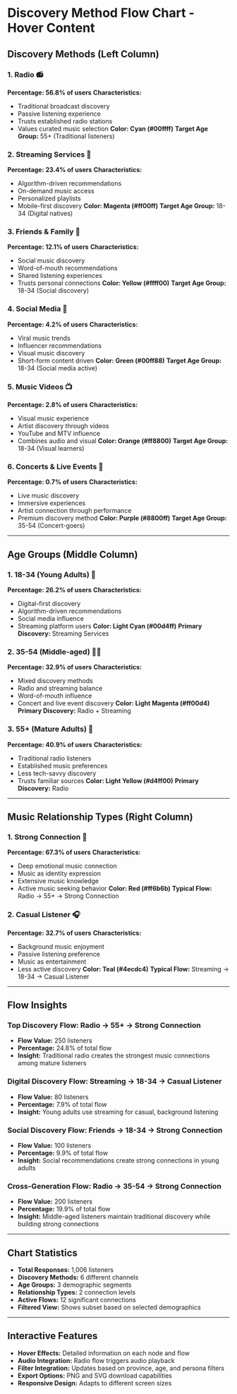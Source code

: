 # Discovery Method Flow Chart - Hover Content

## Discovery Methods (Left Column)

### 1. Radio 📻
**Percentage: 56.8% of users**
**Characteristics:**
- Traditional broadcast discovery
- Passive listening experience
- Trusts established radio stations
- Values curated music selection
**Color: Cyan (#00ffff)**
**Target Age Group:** 55+ (Traditional listeners)

### 2. Streaming Services 🎵
**Percentage: 23.4% of users**
**Characteristics:**
- Algorithm-driven recommendations
- On-demand music access
- Personalized playlists
- Mobile-first discovery
**Color: Magenta (#ff00ff)**
**Target Age Group:** 18-34 (Digital natives)

### 3. Friends & Family 👥
**Percentage: 12.1% of users**
**Characteristics:**
- Social music discovery
- Word-of-mouth recommendations
- Shared listening experiences
- Trusts personal connections
**Color: Yellow (#ffff00)**
**Target Age Group:** 18-34 (Social discovery)

### 4. Social Media 📱
**Percentage: 4.2% of users**
**Characteristics:**
- Viral music trends
- Influencer recommendations
- Visual music discovery
- Short-form content driven
**Color: Green (#00ff88)**
**Target Age Group:** 18-34 (Social media active)

### 5. Music Videos 📺
**Percentage: 2.8% of users**
**Characteristics:**
- Visual music experience
- Artist discovery through videos
- YouTube and MTV influence
- Combines audio and visual
**Color: Orange (#ff8800)**
**Target Age Group:** 18-34 (Visual learners)

### 6. Concerts & Live Events 🎤
**Percentage: 0.7% of users**
**Characteristics:**
- Live music discovery
- Immersive experiences
- Artist connection through performance
- Premium discovery method
**Color: Purple (#8800ff)**
**Target Age Group:** 35-54 (Concert-goers)

---

## Age Groups (Middle Column)

### 1. 18-34 (Young Adults) 🎯
**Percentage: 26.2% of users**
**Characteristics:**
- Digital-first discovery
- Algorithm-driven recommendations
- Social media influence
- Streaming platform users
**Color: Light Cyan (#00d4ff)**
**Primary Discovery:** Streaming Services

### 2. 35-54 (Middle-aged) 👨‍💼
**Percentage: 32.9% of users**
**Characteristics:**
- Mixed discovery methods
- Radio and streaming balance
- Word-of-mouth influence
- Concert and live event discovery
**Color: Light Magenta (#ff00d4)**
**Primary Discovery:** Radio + Streaming

### 3. 55+ (Mature Adults) 👴
**Percentage: 40.9% of users**
**Characteristics:**
- Traditional radio listeners
- Established music preferences
- Less tech-savvy discovery
- Trusts familiar sources
**Color: Light Yellow (#d4ff00)**
**Primary Discovery:** Radio

---

## Music Relationship Types (Right Column)

### 1. Strong Connection 💪
**Percentage: 67.3% of users**
**Characteristics:**
- Deep emotional music connection
- Music as identity expression
- Extensive music knowledge
- Active music seeking behavior
**Color: Red (#ff6b6b)**
**Typical Flow:** Radio → 55+ → Strong Connection

### 2. Casual Listener 🎧
**Percentage: 32.7% of users**
**Characteristics:**
- Background music enjoyment
- Passive listening preference
- Music as entertainment
- Less active discovery
**Color: Teal (#4ecdc4)**
**Typical Flow:** Streaming → 18-34 → Casual Listener

---

## Flow Insights

### Top Discovery Flow: Radio → 55+ → Strong Connection
- **Flow Value:** 250 listeners
- **Percentage:** 24.8% of total flow
- **Insight:** Traditional radio creates the strongest music connections among mature listeners

### Digital Discovery Flow: Streaming → 18-34 → Casual Listener
- **Flow Value:** 80 listeners
- **Percentage:** 7.9% of total flow
- **Insight:** Young adults use streaming for casual, background listening

### Social Discovery Flow: Friends → 18-34 → Strong Connection
- **Flow Value:** 100 listeners
- **Percentage:** 9.9% of total flow
- **Insight:** Social recommendations create strong connections in young adults

### Cross-Generation Flow: Radio → 35-54 → Strong Connection
- **Flow Value:** 200 listeners
- **Percentage:** 19.9% of total flow
- **Insight:** Middle-aged listeners maintain traditional discovery while building strong connections

---

## Chart Statistics

- **Total Responses:** 1,006 listeners
- **Discovery Methods:** 6 different channels
- **Age Groups:** 3 demographic segments
- **Relationship Types:** 2 connection levels
- **Active Flows:** 12 significant connections
- **Filtered View:** Shows subset based on selected demographics

---

## Interactive Features

- **Hover Effects:** Detailed information on each node and flow
- **Audio Integration:** Radio flow triggers audio playback
- **Filter Integration:** Updates based on province, age, and persona filters
- **Export Options:** PNG and SVG download capabilities
- **Responsive Design:** Adapts to different screen sizes
